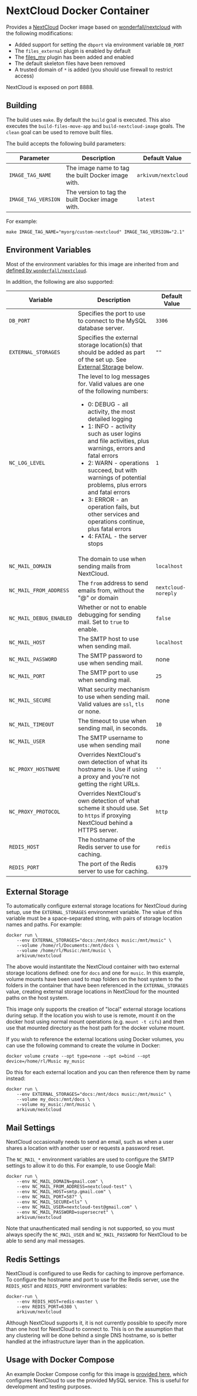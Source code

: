 NextCloud Docker Container
===========================

Provides a [NextCloud](https://nextcloud.com/) Docker image based on [wonderfall/nextcloud](https://hub.docker.com/r/wonderfall/nextcloud/) with the following modifications:

* Added support for setting the `dbport` via environment variable `DB_PORT`
* The `files_external` plugin is enabled by default
* The [files_mv](https://github.com/eotryx/oc_files_mv/) plugin has been added and enabled
* The default skeleton files have been removed
* A trusted domain of `*` is added (you should use firewall to restrict access)

NextCloud is exposed on port 8888.

Building
---------

The build uses `make`. By default the `build` goal is executed. This also executes the `build-files-move-app` and `build-nextcloud-image` goals. The `clean` goal can be used to remove built files.

The build accepts the following build parameters:

| Parameter | Description | Default Value |
|---|---|---|
| `IMAGE_TAG_NAME` | The image name to tag the built Docker image with. | `arkivum/nextcloud` |
| `IMAGE_TAG_VERSION` | The version to tag the built Docker image with. | `latest` |

For example:

	make IMAGE_TAG_NAME="myorg/custom-nextcloud" IMAGE_TAG_VERSION="2.1"

Environment Variables
-----------------------

Most of the environment variables for this image are inherited from and [defined by `wonderfall/nextcloud`](https://github.com/Wonderfall/dockerfiles/tree/master/nextcloud#environment-variables).

In addition, the following are also supported:

| Variable | Description | Default Value |
|---|---|---|
| `DB_PORT` | Specifies the port to use to connect to the MySQL database server. | `3306` |
| `EXTERNAL_STORAGES` | Specifies the external storage location(s) that should be added as part of the set up. See [External Storage](#external-storage) below. | `""` |
| `NC_LOG_LEVEL` | The level to log messages for. Valid values are one of the following numbers: <ul><li>0: DEBUG - all activity, the most detailed logging</li><li>1: INFO - activity such as user logins and file activities, plus warnings, errors and fatal errors</li><li>2: WARN - operations succeed, but with warnings of potential problems, plus errors and fatal errors</li><li>3: ERROR - an operation fails, but other services and operations continue, plus fatal errors</li><li>4: FATAL - the server stops</li></ul> | `1` |
| `NC_MAIL_DOMAIN` | The domain to use when sending mails from NextCloud. | `localhost` |
| `NC_MAIL_FROM_ADDRESS` | The `from` address to send emails from, without the "@" or domain | `nextcloud-noreply` |
| `NC_MAIL_DEBUG_ENABLED` | Whether or not to enable debugging for sending mail. Set to `true` to enable. |`false` |
| `NC_MAIL_HOST` | The SMTP host to use when sending mail. | `localhost` |
| `NC_MAIL_PASSWORD` | The SMTP password to use when sending mail. | none |
| `NC_MAIL_PORT` | The SMTP port to use when sending mail. | `25` |
| `NC_MAIL_SECURE` | What security mechanism to use when sending mail. Valid values are `ssl`, `tls` or none. | none |
| `NC_MAIL_TIMEOUT` | The timeout to use when sending mail, in seconds. | `10` |
| `NC_MAIL_USER` | The SMTP username to use when sending mail | none |
| `NC_PROXY_HOSTNAME` | Overrides NextCloud's own detection of what its hostname is. Use if using a proxy and you're not getting the right URLs. | `''` |
| `NC_PROXY_PROTOCOL` | Overrides NextCloud's own detection of what scheme it should use. Set to `https` if proxying NextCloud behind a HTTPS server. | `http` |
| `REDIS_HOST` | The hostname of the Redis server to use for caching. | `redis` |
| `REDIS_PORT` | The port of the Redis server to use for caching. | `6379` |

External Storage
-----------------

To automatically configure external storage locations for NextCloud during setup, use the `EXTERNAL_STORAGES` environment variable. The value of this variable must be a space-separated string, with pairs of storage location names and paths. For example:

	docker run \
		--env EXTERNAL_STORAGES="docs:/mnt/docs music:/mnt/music" \
		--volume /home/rl/Documents:/mnt/docs \
		--volume /home/rl/Music:/mnt/music \
		arkivum/nextcloud

The above would instantitate the NextCloud container with two external storage locations defined: one for `docs` and one for `music`. In this example, volume mounts have been used to map folders on the host system to the folders in the container that have been referenced in the `EXTERNAL_STORAGES` value, creating external storage locations in NextCloud for the mounted paths on the host system.

This image only supports the creation of "local" external storage locations during setup. If the location you wish to use is remote, mount it on the docker host using normal mount operations (e.g. `mount -t cifs`) and then use that mounted directory as the host path for the docker volume mount.

If you wish to reference the external locations using Docker volumes, you can use the following command to create the volume in Docker:

	docker volume create --opt type=none --opt o=bind --opt device=/home/rl/Music my_music
	
Do this for each external location and you can then reference them by name instead:

	docker run \
		--env EXTERNAL_STORAGES="docs:/mnt/docs music:/mnt/music" \
		--volume my_docs:/mnt/docs \
		--volume my_music:/mnt/music \
		arkivum/nextcloud

Mail Settings
--------------

NextCloud occasionally needs to send an email, such as when a user shares a location with another user or requests a password reset.

The `NC_MAIL_*` environment variables are used to configure the SMTP settings to allow it to do this. For example, to use Google Mail:

	docker run \
		--env NC_MAIL_DOMAIN=gmail.com" \
		--env NC_MAIL_FROM_ADDRESS=nextcloud-test" \
		--env NC_MAIL_HOST=smtp.gmail.com" \
		--env NC_MAIL_PORT=587" \
		--env NC_MAIL_SECURE=tls" \
		--env NC_MAIL_USER=nextcloud-test@gmail.com" \
		--env NC_MAIL_PASSWORD=supersecret" \
		arkivum/nextcloud

Note that unauthenticated mail sending is not supported, so you must always specify the `NC_MAIL_USER` and `NC_MAIL_PASSWORD` for NextCloud to be able to send any mail messages.

Redis Settings
---------------

NextCloud is configured to use Redis for caching to improve perfomance. To configure the hostname and port to use for the Redis server, use the `REDIS_HOST` and `REDIS_PORT` environment variables:

	docker-run \
		--env REDIS_HOST=redis-master \
		--env REDIS_PORT=6380 \
		arkivum/nextcloud

Although NextCloud supports it, it is not currently possible to specify more than one host for NextCloud to connect to. This is on the assumption that any clustering will be done behind a single DNS hostname, so is better handled at the infrastructure layer than in the application.

Usage with Docker Compose
--------------------------

An example Docker Compose config for this image is [provided here](docker-compose.yml), which configures NextCloud to use the provided MySQL service. This is useful for development and testing purposes.

